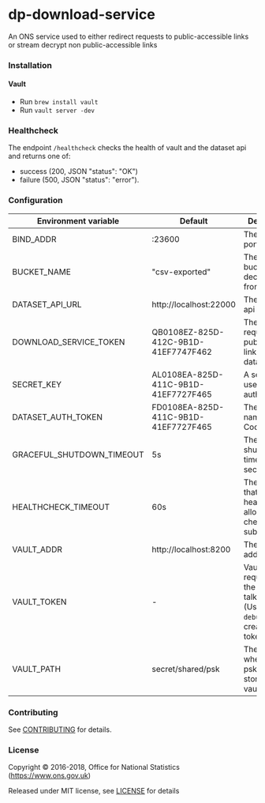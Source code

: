 # dp-download-service

An ONS service used to either redirect requests to public-accessible links or stream decrypt non public-accessible links

### Installation

#### Vault

- Run `brew install vault`
- Run `vault server -dev`

### Healthcheck

The endpoint `/healthcheck` checks the health of vault and the dataset api and returns one of:

- success (200, JSON "status": "OK")
- failure (500, JSON "status": "error").

### Configuration

| Environment variable       | Default                              | Description
| -------------------------- | -------------------------------------| -----------
| BIND_ADDR                  | :23600                               | The host and port to bind to
| BUCKET_NAME                | "csv-exported"                       | The s3 bucket to decrypt files from
| DATASET_API_URL            | http://localhost:22000               | The dataset api url
| DOWNLOAD_SERVICE_TOKEN     | QB0108EZ-825D-412C-9B1D-41EF7747F462 | The token to request public/private links from dataset api
| SECRET_KEY                 | AL0108EA-825D-411C-9B1D-41EF7727F465 | A secret key used authentication
| DATASET_AUTH_TOKEN         | FD0108EA-825D-411C-9B1D-41EF7727F465 | The host name for the CodeList API
| GRACEFUL_SHUTDOWN_TIMEOUT  | 5s                                   | The graceful shutdown timeout in seconds
| HEALTHCHECK_TIMEOUT        | 60s                                  | The timeout that the healthcheck allows for checked subsystems
| VAULT_ADDR                 | http://localhost:8200                | The vault address
| VAULT_TOKEN                | -                                    | Vault token required for the client to talk to vault. (Use `make debug` to create a vault token)
| VAULT_PATH                 | secret/shared/psk                    | The path where the psks will be stored in for vault

### Contributing

See [CONTRIBUTING](CONTRIBUTING.md) for details.

### License

Copyright © 2016-2018, Office for National Statistics (https://www.ons.gov.uk)

Released under MIT license, see [LICENSE](LICENSE.md) for details